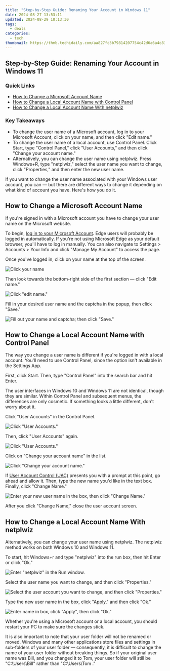 ```yaml
---
title: "Step-by-Step Guide: Renaming Your Account in Windows 11"
date: 2024-08-27 13:53:11
updated: 2024-08-29 10:13:30
tags:
  - deals
categories:
  - tech
thumbnail: https://thmb.techidaily.com/aa827fc3b79814207754c42d6a6a4c83088ec414afa88e6a5b8f7881f823fc3c.jpg
---
```


## Step-by-Step Guide: Renaming Your Account in Windows 11

### Quick Links

* [How to Change a Microsoft Account Name](https://program-issues.techidaily.com/how-to-stop-biomutant-from-freezing-on-your-computer-expert-fixes-and-tweaks/)
* [How to Change a Local Account Name with Control Panel](https://youtube-tips.techidaily.com/024-approved-unlock-the-power-of-referrals-how-to-build-effective-youtube-links/)
* [How to Change a Local Account Name With netplwiz](https://screen-mirroring-recording.techidaily.com/updated-in-2024-balancing-bitrate-in-obs-broadcasts/)

### Key Takeaways

* To change the user name of a Microsoft account, log in to your Microsoft Account, click on your name, and then click "Edit name."
* To change the user name of a local account, use Control Panel. Click Start, type "Control Panel," click "User Accounts," and then click "Change your account name."
* Alternatively, you can change the user name using netplwiz. Press Windows+R, type "netplwiz," select the user name you want to change, click "Properties," and then enter the new user name.

 If you want to change the user name associated with your Windows user account, you can — but there are different ways to change it depending on what kind of account you have. Here's how you do it.

##  How to Change a Microsoft Account Name

 If you're signed in with a Microsoft account you have to change your user name on the Microsoft website.

 To begin, [log in to your Microsoft Account](https://login.live.com/). Edge users will probably be logged in automatically. If you're not using Microsoft Edge as your default browser, you'll have to log in manually. You can also navigate to Settings > Accounts > Your Info and click "Manage My Account" to access the page.

 Once you've logged in, click on your name at the top of the screen.

![Click your name](https://static1.howtogeekimages.com/wordpress/wp-content/uploads/2022/02/click-your-name.png) 

 Then look towards the bottom-right side of the first section — click "Edit name."

![Click "edit name."](https://static1.howtogeekimages.com/wordpress/wp-content/uploads/2022/02/click-edit-name.png) 

 Fill in your desired user name and the captcha in the popup, then click "Save."

![Fill out your name and captcha; then click "Save."](https://static1.howtogeekimages.com/wordpress/wp-content/uploads/2022/02/fill-out-first-name-last-name-captcha-then-click-Save.png) 

##  How to Change a Local Account Name with Control Panel

 The way you change a user name is different if you're logged in with a local account. You'll need to use Control Panel, since the option isn't available in the Settings App.

 First, click Start. Then, type "Control Panel" into the search bar and hit Enter.

 The user interfaces in Windows 10 and Windows 11 are not identical, though they are similar. Within Control Panel and subsequent menus, the differences are only cosmetic. If something looks a little different, don't worry about it.

 Click "User Accounts" in the Control Panel.

![Click &quot;User Accounts.&quot;](https://static1.howtogeekimages.com/wordpress/wp-content/uploads/2022/02/click-user-accounts.png) 

 Then, click "User Accounts" again.

![Click &quot;User Accounts.&quot;](https://static1.howtogeekimages.com/wordpress/wp-content/uploads/2022/02/click-user-accounts.png) 

 Click on "Change your account name" in the list.

![Click &quot;Change your account name.&quot;](https://static1.howtogeekimages.com/wordpress/wp-content/uploads/2022/02/click-change-your-account-name.png) 

 If [User Account Control (UAC)](https://android-unlock.techidaily.com/downloading-samfw-frp-tool-30-for-sony-xperia-5-v-by-drfone-android/) presents you with a prompt at this point, go ahead and allow it. Then, type the new name you'd like in the text box. Finally, click "Change Name."

![Enter your new user name in the box, then click &quot;Change Name.&quot;](https://static1.howtogeekimages.com/wordpress/wp-content/uploads/2022/02/first-enter-the-new-name-then-click-Change.png) 

 After you click "Change Name," close the user account screen.

##  How to Change a Local Account Name With netplwiz

 Alternatively, you can change your user name using netplwiz. The netplwiz method works on both Windows 10 and Windows 11.

 To start, hit Windows+r and type "netplwiz" into the run box, then hit Enter or click "Ok."

![Enter "netplwiz" in the Run window.](https://static1.howtogeekimages.com/wordpress/wp-content/uploads/2023/11/1-4.png) 

 Select the user name you want to change, and then click "Properties."

![Select the user account you want to change, and then click "Properties."](https://static1.howtogeekimages.com/wordpress/wp-content/uploads/2022/02/click-name-then-click-properties.png) 

 Type the new user name in the box, click "Apply," and then click "Ok."

![Enter name in box, click "Apply", then click "Ok."](https://static1.howtogeekimages.com/wordpress/wp-content/uploads/2022/02/enter-name-then-click-apply-then-click-ok.png) 

 Whether you're using a Microsoft account or a local account, you should restart your PC to make sure the changes stick.

 It is also important to note that your user folder will not be renamed or moved. Windows and many other applications store files and settings in sub-folders of your user folder — consequently, it is difficult to change the name of your user folder without breaking things. So if your original user name was Bill, and you changed it to Tom, your user folder will still be "C:\\Users\\Bill" rather than "C:\\Users\\Tom ."

<ins class="adsbygoogle"
     style="display:block"
     data-ad-format="autorelaxed"
     data-ad-client="ca-pub-7571918770474297"
     data-ad-slot="1223367746"></ins>



<ins class="adsbygoogle"
     style="display:block"
     data-ad-client="ca-pub-7571918770474297"
     data-ad-slot="8358498916"
     data-ad-format="auto"
     data-full-width-responsive="true"></ins>
